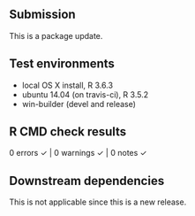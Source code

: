 ## Submission

This is a package update.


## Test environments
* local OS X install, R 3.6.3
* ubuntu 14.04 (on travis-ci), R 3.5.2
* win-builder (devel and release)


## R CMD check results
0 errors ✓ | 0 warnings ✓ | 0 notes ✓


## Downstream dependencies
This is not applicable since this is a new release.
